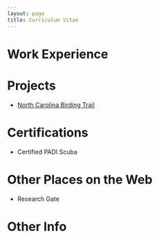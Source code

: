 ```yaml
---
layout: page
title: Curriculum Vitae
---
```



# Work Experience


# Projects
- [North Carolina Birding Trail](http://ncbirdingtrail.org)

# Certifications
- Certified PADI Scuba


# Other Places on the Web
- Research Gate

# Other Info
